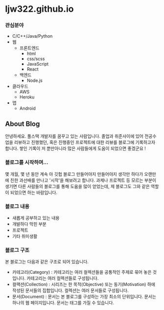 # ljw322.github.io

### 관심분야

- C/C++/Java/Python
- 웹
    - 프론트엔드
        - html
        - css/scss
        - JavaScript
        - React
    - 백엔드
        - Node.js
- 클라우드
    - AWS
    - Heroku
- 앱
    - Android


## About Blog

안녕하세요. 풀스택 개발자를 꿈꾸고 있는 사람입니다. 졸업과 취준사이에 있어 전공수업을 리뷰하고 진행했던, 혹은 진행중인 프로젝트에 대한 리뷰를 블로그에 기록하고자 합니다. 쌓인 기록이 저 뿐만아니라 많은 사람들에게 도움이 되었으면 좋겠군요 !

### 블로그를 시작하며...

몇 개월, 몇 년 동안 계속 아 깃헙 블로그 만들어야지 만들어야지 생각만 하다가 오랜만에 친한 과선배를 만나고 '시작'을 해보려고 합니다. 과제나 프로젝트 등 모르는 부분이 생기면 다른 사람들의 블로그를 통해 도움을 많이 얻었는데, 제 블로그도 그와 같은 역할이 되었으면 하는 바람입니다. 


### 블로그 내용

- 새롭게 공부하고 있는 내용
- 개발하다 막힌 부분
- 프로젝트
- 기타 취미생활

### 블로그 구조

본 블로그는 다음과 같은 구조로 되어 있습니다.

- 카테고리(Category) : 카테고리는 여러 컬렉션들을 공통적인 주제로 묶어 놓은 것입니다. 카테고리는 여러 컬렉션들로 구성됩니다.
- 컬랙션(Collection) : 시리즈는 한 목적(Objective) 또는 동기(Motivation) 하에 작성된 문서들의 집합입니다. 컬렉션는 여러 문서들로 구성됩니다.
- 문서(Document) : 문서는 본 블로그를 구성하는 가장 최소의 단위입니다. 문서는 하나의 웹 페이지입니다. 문서는 태그를 가질 수 있습니다.